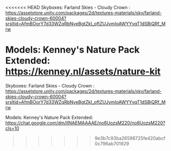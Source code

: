 <<<<<<< HEAD
Skyboxes: Farland Skies - Cloudy Crown : https://assetstore.unity.com/packages/2d/textures-materials/sky/farland-skies-cloudy-crown-60004?srsltid=AfmBOorY7d33WZqRbNyeBgtZkI_oftZUJvmIoAWYYvqT1dSBjQRf_Mrw

 Models: Kenney's Nature Pack Extended: https://kenney.nl/assets/nature-kit
=======
Skyboxes: Farland Skies - Cloudy Crown : https://assetstore.unity.com/packages/2d/textures-materials/sky/farland-skies-cloudy-crown-60004?srsltid=AfmBOorY7d33WZqRbNyeBgtZkI_oftZUJvmIoAWYYvqT1dSBjQRf_Mrw

Models: Kenney's Nature Pack Extended: https://chat.google.com/dm/lINAEMAAAAE/no6UozsM220/no6UozsM220?cls=10
>>>>>>> 9e3b7c93ba26598725fe420abcf0c796ab701929
